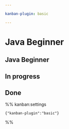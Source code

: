 ```yaml
---

kanban-plugin: basic

---
```

# Java Beginner

## Java Beginner



## In progress



## Done





%% kanban:settings
```
{"kanban-plugin":"basic"}
```
%%